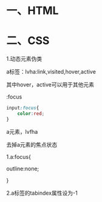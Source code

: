 # 一、HTML

# 二、CSS



1.动态元素伪类

a标签：lvha:link,visited,hover,active

其中hover，active可以用于其他元素



:focus

```css
input:focus{
    color:red;
}
```

a元素，lvfha

 

去掉a元素的焦点状态

1.a:focus{

outline:none;

}

2.a标签的tabindex属性设为-1

